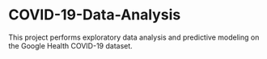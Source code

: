 # COVID-19-Data-Analysis
This project performs exploratory data analysis and predictive modeling on the Google Health COVID-19 dataset.
